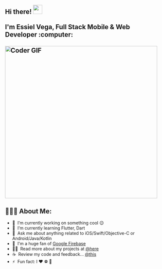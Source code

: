 <h2 align="left">
 <abc>
  <br>Hi there! <img src="https://user-images.githubusercontent.com/42378118/110234147-e3259600-7f4e-11eb-95be-0c4047144dea.gif" width="30"><br>
  <br> I'm Essiel Vega, Full Stack Mobile & Web Developer :computer:<br>
  <br>
    <img src="https://media.giphy.com/media/SWoSkN6DxTszqIKEqv/giphy.gif" alt="Coder GIF" width="500">
 </abc>
</h2> 

<h2 align="left">👨🏻‍💻 About Me:</h2>

- 🔭 &nbsp;I’m currently working on something cool :wink:
- 🌱 &nbsp;I’m currently learning Flutter, Dart
- 💬 &nbsp;Ask me about anything related to iOS/Swift/Objective-C or Android/Java/Kotlin
- 💪 &nbsp;I'm a huge fan of [Google Firebase](https://firebase.google.com/)
- 👨‍💻 &nbsp;Read more about my projects at [@here](https://iamessiel.com/portfolio)
- ☕ &nbsp;Review my code and feedback... [@this](https://iamessiel.com/portfolio)
- ⚡ &nbsp;Fun fact: I :heart: :soccer: :beer: 

